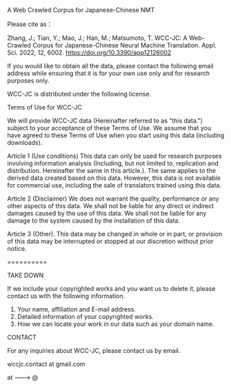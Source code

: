 A Web Crawled Corpus for Japanese-Chinese NMT

Please cite as：

Zhang, J.; Tian, Y.; Mao, J.; Han, M.; Matsumoto, T. WCC-JC: A Web-Crawled Corpus for Japanese-Chinese Neural Machine Translation. Appl. Sci. 2022, 12, 6002. https://doi.org/10.3390/app12126002

If you would like to obtain all the data, please contact the following email address while ensuring that it is for your own use only and for research purposes only.

WCC-JC is distributed under the following license.

Terms of Use for WCC-JC

We will provide WCC-JC data (Hereinafter referred to as "this data.") subject to your acceptance of these Terms of Use. We assume that you have agreed to these Terms of Use when you start using this data (including downloads).

Article 1 (Use conditions)
This data can only be used for research purposes involving information analysis (Including, but not limited to, replication and distribution. Hereinafter the same in this article.). The same applies to the derived data created based on this data. However, this data is not available for commercial use, including the sale of translators trained using this data.

Article 2 (Disclaimer)
We does not warrant the quality, performance or any other aspects of this data. We shall not be liable for any direct or indirect damages caused by the use of this data. We shall not be liable for any damage to the system caused by the installation of this data.

Article 3 (Other).
This data may be changed in whole or in part, or provision of this data may be interrupted or stopped at our discretion without prior notice.


==========


TAKE DOWN

If we include your copyrighted works and you want us to delete it, please contact us with the following information.
1. Your name, affiliation and E-mail address.
2. Detailed information of your copyrighted works.
3. How we can locate your work in our data such as your domain name.

CONTACT

For any inquiries about WCC-JC, please contact us by email.

wccjc.contact at gmail.com

at ---> @
